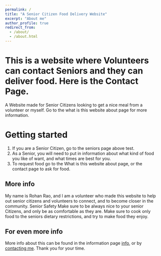 ```yaml
---
permalink: /
title: "A Senior Citizen Food Delivery Website"
excerpt: "About me"
author_profile: true
redirect_from: 
  - /about/
  - /about.html
---
```



This is a website where Volunteers can contact Seniors and they can deliver food. Here is the Contact Page.
======
A Website made for Senior Citizens looking to get a nice meal from a volunteer or myself.
Go to the what is this website about page for more information.

Getting started
======
1. If you are a Senior Citizen, go to the seniors page above test.
1. As a Senior, you will need to put in information about what kind of food you like of want, and what times are best for you.
1. To request food go to the What is this website about page, or the contact page to ask for food.


More info
------
My name is Rohan Rao, and I am a volunteer who made this website to help out senior citizens and volunteers to connect, and to become closer in the community.
Senior Safety
Make sure to be always nice to your senior Citizens, and only be as comfortable as they are.
Make sure to cook only food to the seniors dietary restrictions, and try to make food they enjoy.

For even more info
------
More info about this can be found in the information page [info](https://bigrao23.github.io/talks/), or by [contacting me](https://bigrao23.github.io/markdown/). Thank you for your time.






